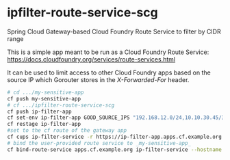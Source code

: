 # ipfilter-route-service-scg
Spring Cloud Gateway-based Cloud Foundry Route Service to filter by CIDR range

This is a simple app meant to be run as a Cloud Foundry Route Service: https://docs.cloudfoundry.org/services/route-services.html

It can be used to limit access to other Cloud Foundry apps based on the source IP which Gorouter stores in the _X-Forwarded-For_ header.

```bash
# cd .../my-sensitive-app
cf push my-sensitive-app
# cf .../ipfilter-route-service-scg
cf push ip-filter-app
cf set-env ip-filter-app GOOD_SOURCE_IPS "192.168.12.0/24,10.10.30.45/32,10.10.40.0/16"
cf restage ip-filter-app
#set to the cf route of the gateway app
cf cups ip-filter-service -r https://ip-filter-app.apps.cf.example.org
# bind the user-provided route service to _my-sensitive-app_
cf bind-route-service apps.cf.example.org ip-filter-service --hostname my-sensitive-app

```

